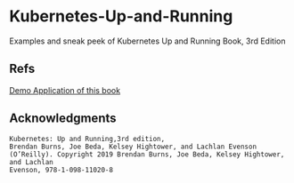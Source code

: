# Kubernetes-Up-and-Running
Examples and sneak peek of Kubernetes Up and Running Book, 3rd Edition

## Refs
[Demo Application of this book](https://github.com/kubernetes-up-and-running/kuard)

## Acknowledgments
```
Kubernetes: Up and Running,3rd edition,
Brendan Burns, Joe Beda, Kelsey Hightower, and Lachlan Evenson
(O’Reilly). Copyright 2019 Brendan Burns, Joe Beda, Kelsey Hightower, and Lachlan
Evenson, 978-1-098-11020-8
```
